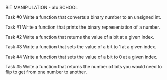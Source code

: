 BIT MANIPULATION - alx SCHOOL

Task #0 Write a function that converts a binary number to an unsigned int.

Task #1 Write a function that prints the binary representation of a number.

Task #2 Write a function that returns the value of a bit at a given index.

Task #3 Write a function that sets the value of a bit to 1 at a given index.

Task #4 Write a function that sets the value of a bit to 0 at a given index.

Task #5 Write a function that returns the number of bits you would need to flip to get from one number to another.
